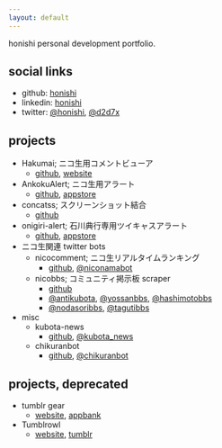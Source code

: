 ```yaml
---
layout: default
---
```


honishi personal development portfolio.

## social links

  * github: <a href="https://github.com/honishi" target="_blank">honishi</a>
  * linkedin: <a href="https://www.linkedin.com/in/honishi" target="_blank">honishi</a>
  * twitter: <a href="https://twitter.com/honishi" target="_blank">@honishi</a>, <a href="https://twitter.com/d2d7x" target="_blank">@d2d7x</a>

## projects

  * Hakumai; ニコ生用コメントビューア
    * <a href="https://github.com/honishi/Hakumai" target="_blank">github</a>, <a href="http://honishi.github.io/Hakumai" target="_blank">website</a>
  * AnkokuAlert; ニコ生用アラート
    * <a href="https://github.com/honishi/AnkokuAlert" target="_blank">github</a>, <a href="https://itunes.apple.com/jp/app/an-heiarato/id447599289?mt=12" target="_blank">appstore</a>
  * concatss; スクリーンショット結合
    * <a href="https://github.com/honishi/concatss" target="_blank">github</a>
  * onigiri-alert; 石川典行専用ツイキャスアラート
    * <a href="https://github.com/honishi/onigiri-alert-server" target="_blank">github</a>, <a href="https://itunes.apple.com/jp/app/onigiri/id821353463?mt=8" target="_blank">appstore</a>
  * ニコ生関連 twitter bots
    * nicocomment; ニコ生リアルタイムランキング
      * <a href="https://github.com/honishi/nicocomment" target="_blank">github</a>, <a href="https://twitter.com/niconamabot" target="_blank">@niconamabot</a>
    * nicobbs; コミュニティ掲示板 scraper
      * <a href="https://github.com/honishi/nicobbs" target="_blank">github</a>
      * <a href="https://twitter.com/antikubota" target="_blank">@antikubota</a>, <a href="https://twitter.com/yossanbbs" target="_blank">@yossanbbs</a>, <a href="https://twitter.com/hashimotobbs" target="_blank">@hashimotobbs</a>
      * <a href="https://twitter.com/nodasoribbs" target="_blank">@nodasoribbs</a>, <a href="https://twitter.com/tagutibbs" target="_blank">@tagutibbs</a>
  * misc
    * kubota-news
      * <a href="https://github.com/honishi/kubota-news" target="_blank">github</a>, <a href="https://twitter.com/kubota_news" target="_blank">@kubota_news</a>
    * chikuranbot
      * <a href="https://github.com/honishi/chikuranbot" target="_blank">github</a>, <a href="https://twitter.com/chikuranbot" target="_blank">@chikuranbot</a>
  
## projects, deprecated

  * tumblr gear
    * <a href="http://tumblrgear.tumblr.com/" target="_blank">website</a>, <a href="http://www.appbank.net/2009/06/08/iphone-application/29817.php" target="_blank">appbank</a>
  * Tumblrowl
    * <a href="http://s3.amazonaws.com/tumblrowl/index.html" target="_blank">website</a>, <a href="http://tumblrowl.tumblr.com/" target="_blank">tumblr</a>
